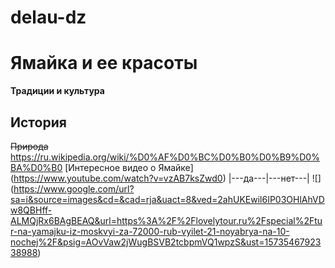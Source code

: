 # delau-dz
# Ямайка и ее красоты
**Традиции и культура**
## История
~~Природа~~
https://ru.wikipedia.org/wiki/%D0%AF%D0%BC%D0%B0%D0%B9%D0%BA%D0%B0 [Интересное видео о Ямайке] (https://www.youtube.com/watch?v=vzAB7ksZwd0)
|---да---|---нет---|
![] (https://www.google.com/url?sa=i&source=images&cd=&cad=rja&uact=8&ved=2ahUKEwil6IP03OHlAhVDw8QBHff-ALMQjRx6BAgBEAQ&url=https%3A%2F%2Flovelytour.ru%2Fspecial%2Ftur-na-yamajku-iz-moskvyi-za-72000-rub-vyilet-21-noyabrya-na-10-nochej%2F&psig=AOvVaw2jWugBSVB2tcbpmVQ1wpzS&ust=1573546792338988)
